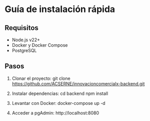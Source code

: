 # Guía de instalación rápida

## Requisitos
- Node.js v22+
- Docker y Docker Compose
- PostgreSQL

## Pasos

1. Clonar el proyecto:
   git clone https://github.com/ACSERNE/innovacioncomercialx-backend.git

2. Instalar dependencias:
   cd backend
   npm install

3. Levantar con Docker:
   docker-compose up -d

4. Acceder a pgAdmin:
   http://localhost:8080

